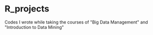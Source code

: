 # R_projects
Codes I wrote while taking the courses of "Big Data Management" and "Introduction to Data Mining"
